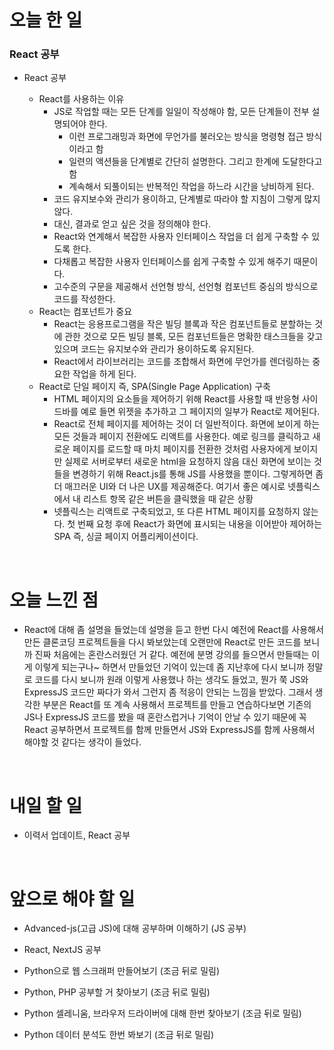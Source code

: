 # 오늘 한 일

### React 공부

- React 공부

  - React를 사용하는 이유
    - JS로 작업할 때는 모든 단계를 일일이 작성해야 함, 모든 단계들이 전부 설명되어야 한다.
      - 이런 프로그래밍과 화면에 무언가를 불러오는 방식을 명령형 접근 방식이라고 함
      - 일련의 액션들을 단계별로 간단히 설명한다. 그리고 한계에 도달한다고 함
      - 계속해서 되풀이되는 반복적인 작업을 하느라 시간을 낭비하게 된다.
    - 코드 유지보수와 관리가 용이하고, 단계별로 따라야 할 지침이 그렇게 많지 않다.
    - 대신, 결과로 얻고 싶은 것을 정의해야 한다.
    - React와 연계해서 복잡한 사용자 인터페이스 작업을 더 쉽게 구축할 수 있도록 한다.
    - 다채롭고 복잡한 사용자 인터페이스를 쉽게 구축할 수 있게 해주기 때문이다.
    - 고수준의 구문을 제공해서 선언형 방식, 선언형 컴포넌트 중심의 방식으로 코드를 작성한다.
  - React는 컴포넌트가 중요
    - React는 응용프로그램을 작은 빌딩 블록과 작은 컴포넌트들로 분할하는 것에 관한 것으로 모든 빌딩 블록, 모든 컴포넌트들은 명확한 태스크들을 갖고 있으며 코드는 유지보수와 관리가 용이하도록 유지된다.
    - React에서 라이브러리는 코드를 조합해서 화면에 무언가를 렌더링하는 중요한 작업을 하게 된다.
  - React로 단일 페이지 즉, SPA(Single Page Application) 구축
    - HTML 페이지의 요소들을 제어하기 위해 React를 사용할 때 반응형 사이드바를 예로 들면 위젯을 추가하고 그 페이지의 일부가 React로 제어된다.
    - React로 전체 페이지를 제어하는 것이 더 일반적이다. 화면에 보이게 하는 모든 것들과 페이지 전환에도 리액트를 사용한다. 예로 링크를 클릭하고 새로운 페이지를 로드할 때 마치 페이지를 전환한 것처럼 사용자에게 보이지만 실제로 서버로부터 새로운 html을 요청하지 않음 대신 화면에 보이는 것들을 변경하기 위해 React.js를 통해 JS를 사용했을 뿐이다. 그렇게하면 좀 더 매끄러운 UI와 더 나은 UX를 제공해준다. 여기서 좋은 예시로 넷플릭스에서 내 리스트 항목 같은 버튼을 클릭했을 때 같은 상황
    - 넷플릭스는 리액트로 구축되었고, 또 다른 HTML 페이지를 요청하지 않는다. 첫 번째 요청 후에 React가 화면에 표시되는 내용을 이어받아 제어하는 SPA 즉, 싱글 페이지 어플리케이션이다.

<br />

# 오늘 느낀 점

- React에 대해 좀 설명을 들었는데 설명을 듣고 한번 다시 예전에 React를 사용해서 만든 클론코딩 프로젝트들을 다시 봐보았는데 오랜만에 React로 만든 코드를 보니까 진짜 처음에는 혼란스러웠던 거 같다. 예전에 분명 강의를 들으면서 만들때는 이게 이렇게 되는구나~ 하면서 만들었던 기억이 있는데 좀 지난후에 다시 보니까 정말로 코드를 다시 보니까 원래 이렇게 사용했나 하는 생각도 들었고, 뭔가 쭉 JS와 ExpressJS 코드만 짜다가 와서 그런지 좀 적응이 안되는 느낌을 받았다. 그래서 생각한 부분은 React를 또 계속 사용해서 프로젝트를 만들고 연습하다보면 기존의 JS나 ExpressJS 코드를 봤을 때 혼란스럽거나 기억이 안날 수 있기 때문에 꼭 React 공부하면서 프로젝트를 함께 만들면서 JS와 ExpressJS를 함께 사용해서 해야할 것 같다는 생각이 들었다.

<br />

# 내일 할 일

- 이력서 업데이트, React 공부

<br />

# 앞으로 해야 할 일

- Advanced-js(고급 JS)에 대해 공부하며 이해하기 (JS 공부)

- React, NextJS 공부

- Python으로 웹 스크래퍼 만들어보기 (조금 뒤로 밀림)

- Python, PHP 공부할 거 찾아보기 (조금 뒤로 밀림)

- Python 셀레니움, 브라우저 드라이버에 대해 한번 찾아보기 (조금 뒤로 밀림)

- Python 데이터 분석도 한번 봐보기 (조금 뒤로 밀림)